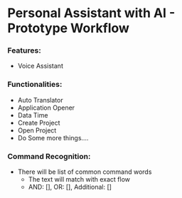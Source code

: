 # Personal Assistant with AI - Prototype Workflow

### Features:

-   Voice Assistant

### Functionalities:

-   Auto Translator
-   Application Opener
-   Data Time
-   Create Project
-   Open Project
-   Do Some more things....

### Command Recognition:

-   There will be list of common command words
    -   The text will match with exact flow
    -   AND: [], OR: [], Additional: []
